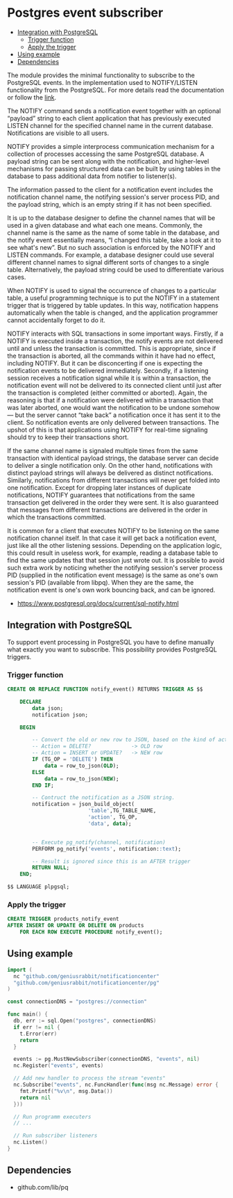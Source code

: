 # Postgres event subscriber

- [Integration with PostgreSQL](#integration-with-postgresql)
  - [Trigger function](#trigger-function)
  - [Apply the trigger](#apply-the-trigger)
- [Using example](#using-example)
- [Dependencies](#dependencies)

The module provides the minimal functionality to subscribe to the PostgreSQL events.
In the implementation used to NOTIFY/LISTEN functionality from the PostgreSQL.
For more details read the documentation or follow the [link](https://www.postgresql.org/docs/current/sql-notify.html).

The NOTIFY command sends a notification event together with an optional “payload” string to each client application that has previously executed LISTEN channel for the specified channel name in the current database. Notifications are visible to all users.

NOTIFY provides a simple interprocess communication mechanism for a collection of processes accessing the same PostgreSQL database. A payload string can be sent along with the notification, and higher-level mechanisms for passing structured data can be built by using tables in the database to pass additional data from notifier to listener(s).

The information passed to the client for a notification event includes the notification channel name, the notifying session's server process PID, and the payload string, which is an empty string if it has not been specified.

It is up to the database designer to define the channel names that will be used in a given database and what each one means. Commonly, the channel name is the same as the name of some table in the database, and the notify event essentially means, “I changed this table, take a look at it to see what's new”. But no such association is enforced by the NOTIFY and LISTEN commands. For example, a database designer could use several different channel names to signal different sorts of changes to a single table. Alternatively, the payload string could be used to differentiate various cases.

When NOTIFY is used to signal the occurrence of changes to a particular table, a useful programming technique is to put the NOTIFY in a statement trigger that is triggered by table updates. In this way, notification happens automatically when the table is changed, and the application programmer cannot accidentally forget to do it.

NOTIFY interacts with SQL transactions in some important ways. Firstly, if a NOTIFY is executed inside a transaction, the notify events are not delivered until and unless the transaction is committed. This is appropriate, since if the transaction is aborted, all the commands within it have had no effect, including NOTIFY. But it can be disconcerting if one is expecting the notification events to be delivered immediately. Secondly, if a listening session receives a notification signal while it is within a transaction, the notification event will not be delivered to its connected client until just after the transaction is completed (either committed or aborted). Again, the reasoning is that if a notification were delivered within a transaction that was later aborted, one would want the notification to be undone somehow — but the server cannot “take back” a notification once it has sent it to the client. So notification events are only delivered between transactions. The upshot of this is that applications using NOTIFY for real-time signaling should try to keep their transactions short.

If the same channel name is signaled multiple times from the same transaction with identical payload strings, the database server can decide to deliver a single notification only. On the other hand, notifications with distinct payload strings will always be delivered as distinct notifications. Similarly, notifications from different transactions will never get folded into one notification. Except for dropping later instances of duplicate notifications, NOTIFY guarantees that notifications from the same transaction get delivered in the order they were sent. It is also guaranteed that messages from different transactions are delivered in the order in which the transactions committed.

It is common for a client that executes NOTIFY to be listening on the same notification channel itself. In that case it will get back a notification event, just like all the other listening sessions. Depending on the application logic, this could result in useless work, for example, reading a database table to find the same updates that that session just wrote out. It is possible to avoid such extra work by noticing whether the notifying session's server process PID (supplied in the notification event message) is the same as one's own session's PID (available from libpq). When they are the same, the notification event is one's own work bouncing back, and can be ignored.

* https://www.postgresql.org/docs/current/sql-notify.html

## Integration with PostgreSQL

To support event processing in PostgreSQL you have to define manually what exactly you want to subscribe.
This possibility provides PostgreSQL triggers.

### Trigger function

```sql
CREATE OR REPLACE FUNCTION notify_event() RETURNS TRIGGER AS $$

    DECLARE
        data json;
        notification json;

    BEGIN

        -- Convert the old or new row to JSON, based on the kind of action.
        -- Action = DELETE?             -> OLD row
        -- Action = INSERT or UPDATE?   -> NEW row
        IF (TG_OP = 'DELETE') THEN
            data = row_to_json(OLD);
        ELSE
            data = row_to_json(NEW);
        END IF;

        -- Contruct the notification as a JSON string.
        notification = json_build_object(
                          'table',TG_TABLE_NAME,
                          'action', TG_OP,
                          'data', data);


        -- Execute pg_notify(channel, notification)
        PERFORM pg_notify('events', notification::text);

        -- Result is ignored since this is an AFTER trigger
        RETURN NULL;
    END;

$$ LANGUAGE plpgsql;
```

### Apply the trigger

```sql
CREATE TRIGGER products_notify_event
AFTER INSERT OR UPDATE OR DELETE ON products
    FOR EACH ROW EXECUTE PROCEDURE notify_event();
```

## Using example

```go
import (
  nc "github.com/geniusrabbit/notificationcenter"
  "github.com/geniusrabbit/notificationcenter/pg"
)

const connectionDNS = "postgres://connection"

func main() {
  db, err := sql.Open("postgres", connectionDNS)
  if err != nil {
    t.Error(err)
    return
  }

  events := pg.MustNewSubscriber(connectionDNS, "events", nil)
  nc.Register("events", events)

  // Add new handler to process the stream "events"
  nc.Subscribe("events", nc.FuncHandler(func(msg nc.Message) error {
    fmt.Printf("%v\n", msg.Data())
    return nil
  }))

  // Run programm executers
  // ...

  // Run subscriber listeners
  nc.Listen()
}
```

## Dependencies

* github.com/lib/pq
